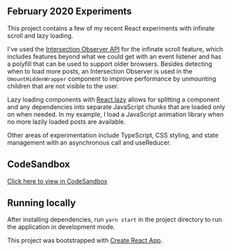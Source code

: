## February 2020 Experiments

This project contains a few of my recent React experiments with infinate scroll and lazy loading.

I've used the [Intersection Observer API](https://developer.mozilla.org/en-US/docs/Web/API/Intersection_Observer_API) for the infinate scroll feature, which includes features beyond what we could get with an event listener and has a polyfill that can be used to support older browsers. Besides detecting when to load more posts, an Intersection Observer is used in the `UmountHiddenWrapper` component to improve performance by unmounting children that are not visible to the user.

Lazy loading components with [React.lazy](https://reactjs.org/docs/code-splitting.html#reactlazy) allows for splitting a component and any dependencies into separate JavaScript chunks that are loaded only on when needed. In my example, I load a JavaScript animation library when no more lazily loaded posts are available.

Other areas of experimentation include TypeScript, CSS styling, and state management with an asynchronous call and useReducer.

## CodeSandbox

[Click here to view in CodeSandbox](https://codesandbox.io/s/competent-knuth-qt57b?fontsize=14&hidenavigation=1&theme=dark)

## Running locally

After installing dependencies, run `yarn start` in the project directory to run the application in development mode.

This project was bootstrapped with [Create React App](https://github.com/facebook/create-react-app).
